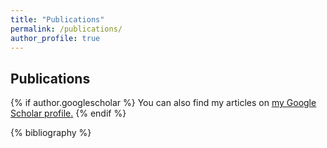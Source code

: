```yaml
---
title: "Publications"
permalink: /publications/
author_profile: true
---
```


## Publications

{% if author.googlescholar %}
  You can also find my articles on <u><a href="{{author.googlescholar}}">my Google Scholar profile</a>.</u>
{% endif %}

{% bibliography %}
